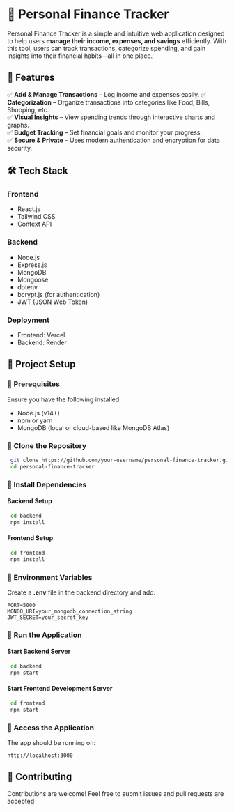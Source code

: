# 🏦 Personal Finance Tracker

Personal Finance Tracker is a simple and intuitive web application designed to help users **manage their income, expenses, and savings** efficiently. With this tool, users can track transactions, categorize spending, and gain insights into their financial habits—all in one place.

## 🚀 Features

✅ **Add & Manage Transactions** – Log income and expenses easily.
✅ **Categorization** – Organize transactions into categories like Food, Bills, Shopping, etc.  
✅ **Visual Insights** – View spending trends through interactive charts and graphs.  
✅ **Budget Tracking** – Set financial goals and monitor your progress.  
✅ **Secure & Private** – Uses modern authentication and encryption for data security.  

## 🛠 Tech Stack

### Frontend
- React.js
- Tailwind CSS
- Context API

### Backend
- Node.js
- Express.js
- MongoDB
- Mongoose
- dotenv
- bcrypt.js (for authentication)
- JWT (JSON Web Token)

### Deployment
- Frontend: Vercel
- Backend: Render

## 📂 Project Setup

### 🔹 Prerequisites
Ensure you have the following installed:
- Node.js (v14+)
- npm or yarn
- MongoDB (local or cloud-based like MongoDB Atlas)

### 🔹 Clone the Repository
```sh
 git clone https://github.com/your-username/personal-finance-tracker.git
 cd personal-finance-tracker
```

### 🔹 Install Dependencies
#### Backend Setup
```sh
 cd backend
 npm install
```

#### Frontend Setup
```sh
 cd frontend
 npm install
```

### 🔹 Environment Variables
Create a **.env** file in the backend directory and add:
```env
PORT=5000
MONGO_URI=your_mongodb_connection_string
JWT_SECRET=your_secret_key
```

### 🔹 Run the Application
#### Start Backend Server
```sh
 cd backend
 npm start
```

#### Start Frontend Development Server
```sh
 cd frontend
 npm start
```

### 🔹 Access the Application
The app should be running on:
```
http://localhost:3000
```

## 🙌 Contributing
Contributions are welcome! Feel free to submit issues and pull requests are accepted 


